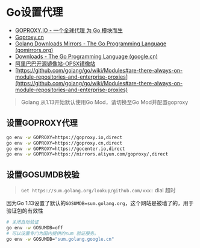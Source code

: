 # Go设置代理

- [GOPROXY.IO - 一个全球代理 为 Go 模块而生](https://goproxy.io/zh/)
- [Goproxy.cn](https://goproxy.cn/)
- [Golang Downloads Mirrors - The Go Programming Language (gomirrors.org)](https://gomirrors.org/)
- [Downloads - The Go Programming Language (google.cn)](https://golang.google.cn/dl/)
- [阿里巴巴开源镜像站-OPSX镜像站](https://developer.aliyun.com/mirror/)
- [https://github.com/golang/go/wiki/Modules#are-there-always-on-module-repositories-and-enterprise-proxies](https://github.com/golang/go/wiki/Modules#are-there-always-on-module-repositories-and-enterprise-proxies)

> Golang 从1.13开始默认使用Go Mod，请切换至Go Mod并配置goproxy

## 设置GOPROXY代理

```bash
go env -w GOPROXY=https://goproxy.io,direct
go env -w GOPROXY=https://goproxy.cn,direct
go env -w GOPROXY=https://gocenter.io,direct
go env -w GOPROXY=https://mirrors.aliyun.com/goproxy/,direct
```

## 设置GOSUMDB校验

> `Get https://sum.golang.org/lookup/github.com/xxx:` dial 超时

因为Go 1.13设置了默认的`GOSUMDB=sum.golang.org`，这个网站是被墙了的，用于验证包的有效性

```bash
# 关闭自动验证
go env -w GOSUMDB=off
# 可以设置专门为国内提供的sum 验证服务。
go env -w GOSUMDB="sum.golang.google.cn"
```
